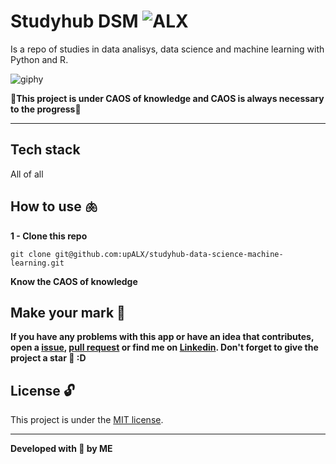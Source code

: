 # Studyhub DSM  ![ALX](https://img.shields.io/badge/-inc.-05122A?style=flat&logo=alx)&nbsp;
Is a repo of studies in data analisys, data science and machine learning with Python and R.

![giphy](https://github.com/upALX/All-Assets/blob/main/on-mvp.webp)

🎇**This project is under CAOS of knowledge and CAOS is always necessary to the progress**🎇

---

## Tech stack
All of all

## How to use 🫁

**1 - Clone this repo**
```
git clone git@github.com:upALX/studyhub-data-science-machine-learning.git
```

**Know the CAOS of knowledge**

## Make your mark :triangular_flag_on_post:   

**If you have any problems with this app or have an idea that contributes, open a [issue](https://github.com/upALX/studyhub-data-science-machine-learning/issues), [pull request](https://github.com/upALX/studyhub-data-science-machine-learning/pulls) or find me on [Linkedin](https://www.linkedin.com/in/alxinc/). Don't forget to give the project a star 🌟 :D**

## License :unlock:

This project is under the [MIT license](https://github.com/upALX/studyhub-data-science-machine-learning/blob/main/LICENSE).

---

**Developed with 💜 by ME**
